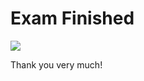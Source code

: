 # Exam Finished

![](http://ithare.com/wp-content/uploads/BB_part168_BookChapter11b_v1.png)

Thank you very much!
